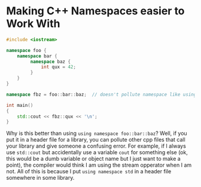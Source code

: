 # Making C++ Namespaces easier to Work With

```cpp
#include <iostream>

namespace foo {
    namespace bar {
         namespace baz {
             int qux = 42;
         }
    }
}

namespace fbz = foo::bar::baz;  // doesn't pollute namespace like using does

int main()
{
    std::cout << fbz::qux << '\n';
}
```

Why is this better than using `using namespace foo::bar::baz`? Well, if you put
it in a header file for a library, you can pollute other cpp files that call
your library and give someone a confusing error. For example, if I always use
`std::cout` but accidentally use a variable `cout` for something else (ok, this
would be a dumb variable or object name but I just want to make a point), the
compiler would think I am using the stream opperator when I am not. All of this
is because I put `using namespace std` in a header file somewhere in some
library.
